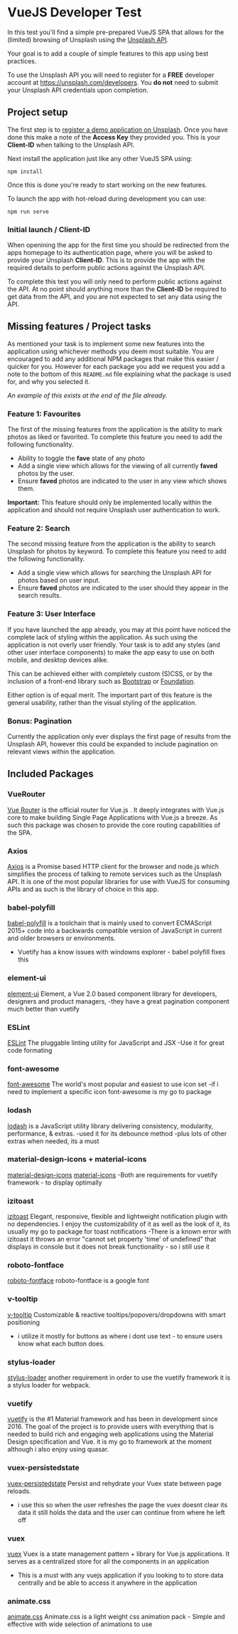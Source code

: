 # VueJS Developer Test

In this test you'll find a simple pre-prepared VueJS SPA that allows for the
(limited) browsing of Unsplash using the [Unsplash API](https://api.unsplash.com).

Your goal is to add a couple of simple features to this app using best practices.

To use the Unsplash API you will need to register for a **FREE** developer account
at <https://unsplash.com/developers>. You **do not** need to submit your
Unsplash API credentials upon completion.

## Project setup

The first step is to [register a demo application on Unsplash](https://unsplash.com/oauth/applications/new).
Once you have done this make a note of the **Access Key** they provided you. This
is your **Client-ID** when talking to the Unsplash API.

Next install the application just like any other VueJS SPA using:

```
npm install
```

Once this is done you're ready to start working on the new features.

To launch the app with hot-reload during development you can use:

```
npm run serve
```

### Initial launch / Client-ID

When openining the app for the first time you should be redirected from the
apps homepage to its authentication page, where you will be asked to provide
your Unsplash **Client-ID**. This is to provide the app with the required
details to perform public actions against the Unsplash API.

To complete this test you will only need to perform public actions against the
API. At no point should anything more than the **Client-ID** be required to
get data from the API, and you are not expected to set any data using the API.

## Missing features / Project tasks

As mentioned your task is to implement some new features into the application
using whichever methods you deem most suitable. You are encouraged to add any
additional NPM packages that make this easier / quicker for you. However for
each package you add we request you add a note to the bottom of this `README.md`
file explaining what the package is used for, and why you selected it.

_An example of this exists at the end of the file already._

### Feature 1: Favourites

The first of the missing features from the application is the ability to mark
photos as liked or favorited. To complete this feature you need to add the
following functionality.

- Ability to toggle the **fave** state of any photo
- Add a single view which allows for the viewing of all currently **faved** photos
  by the user.
- Ensure **faved** photos are indicated to the user in any view which shows them.

**Important:** This feature should only be implemented locally within the application
and should not require Unsplash user authentication to work.

### Feature 2: Search

The second missing feature from the application is the ability to search Unsplash
for photos by keyword. To complete this feature you need to add the following
functionality.

- Add a single view which allows for searching the Unsplash API for photos based
  on user input.
- Ensure **faved** photos are indicated to the user should they appear in the
  search results.

### Feature 3: User Interface

If you have launched the app already, you may at this point have noticed the
complete lack of styling within the application. As such using the application
is not overly user friendly. Your task is to add any styles (and other user
interface components) to make the app easy to use on both mobile, and desktop
devices alike.

This can be achieved either with completely custom (S)CSS, or by the inclusion
of a front-end library such as [Bootstrap](https://getbootstrap.com/) or
[Foundation](https://foundation.zurb.com/sites/getting-started.html).

Either option is of equal merit. The important part of this feature is the
general usability, rather than the visual styling of the application.

### Bonus: Pagination

Currently the application only ever displays the first page of results from the
Unsplash API, however this could be expanded to include pagination on relevant
views within the application.

## Included Packages

### VueRouter

[Vue Router](https://router.vuejs.org/) is the official router for Vue.js . It
deeply integrates with Vue.js core to make building Single Page Applications with
Vue.js a breeze. As such this package was chosen to provide the core routing
capabilities of the SPA.

### Axios

[Axios](https://github.com/axios/axios) is a Promise based HTTP client for the
browser and node.js which simplifies the process of talking to remote services
such as the Unsplash API. It is one of the most popular libraries for use with
VueJS for consuming APIs and as such is the library of choice in this app.

### babel-polyfill

[babel-polyfill](https://babeljs.io/docs/en/babel-polyfill) is a toolchain that is
mainly used to convert ECMAScript 2015+ code into a backwards compatible version of
JavaScript in current and older browsers or environments.

- Vuetify has a know issues with windowns explorer - babel polyfill fixes this

### element-ui

[element-ui](https://element.eleme.io/#/en-US) Element, a Vue 2.0 based component
library for developers, designers and product managers,
-they have a great pagination component much better than vuetify

### ESLint

[ESLint](https://eslint.org/) The pluggable linting utility for JavaScript and JSX
-Use it for great code formating

### font-awesome

[font-awesome](https://fontawesome.com) The world's most popular and easiest to use icon set
-if i need to implement a specific icon font-awesome is my go to package

### lodash

[lodash](https://lodash.com) is a JavaScript utility library delivering consistency,
modularity, performance, & extras.
-used it for its debounce method -plus lots of other extras when needed, its a must

### material-design-icons + material-icons

[material-design-icons](https://materialdesignicons.com)
[material-icons](https://material.io)
-Both are requirements for vuetify framework - to display optimally

### izitoast

[izitoast](http://izitoast.marcelodolza.com/#)
Elegant, responsive, flexible and lightweight notification plugin with no dependencies.
I enjoy the customizability of it as well as the look of it, its usually my go to package for toast notifications
-There is a known error with izitoast it throws an error "cannot set property 'time' of undefined"
that displays in console but it does not break functionality - so i still use it

### roboto-fontface

[roboto-fontface](https://www.npmjs.com/package/roboto-fontface)
roboto-fontface is a google font

### v-tooltip

[v-tooltip](https://github.com/Akryum/v-tooltip)
Customizable & reactive tooltips/popovers/dropdowns with smart positioning

- i utilize it mostly for buttons as where i dont use text - to ensure users know what each button does.

### stylus-loader

[stylus-loader](https://github.com/shama/stylus-loader)
another requirement in order to use the vuetify framework it is a stylus loader for webpack.

### vuetify

[vuetify](https://vuetifyjs.com/en/getting-started/why-vuetify) is the #1 Material framework and has been in development since 2016. The goal of the project is to provide users with everything that is needed to build rich and engaging web applications using the Material Design specification and Vue. it is my go to framework at the moment although i also enjoy using quasar.

### vuex-persistedstate

[vuex-persistedstate](https://github.com/robinvdvleuten/vuex-persistedstate)
Persist and rehydrate your Vuex state between page reloads.

- i use this so when the user refreshes the page the vuex doesnt clear its data it still holds the data and the user can continue from where he left off

### vuex

[vuex](https://vuex.vuejs.org)
Vuex is a state management pattern + library for Vue.js applications. It serves as a centralized store for all the components in an application

- This is a must with any vuejs application if you looking to to store data centrally and be able to access it anywhere in the application

### animate.css

[animate.css](https://daneden.github.io/animate.css/)
Animate.css is a light weight css animation pack - Simple and effective with wide selection of animations to use
